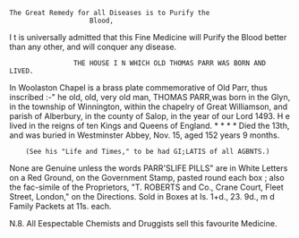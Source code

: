     The Great Remedy for all Diseases is to Purify the
                        Blood,



  I t is universally admitted that this Fine Medicine will Purify the Blood better than
any other, and will conquer any disease.




                    THE HOUSE I N WHICH OLD THOMAS PARR WAS BORN AND LIVED.


   In Woolaston Chapel is a brass plate commemorative of Old Parr, thus inscribed :-" he old, old,
very old man, THOMAS    PARR,was born in the Glyn, in the township of Winnington, within the chapelry
of Great Williamson, and parish of Alberbury, in the county of Salop, in the year of our Lord 1493. H e
lived in the reigns of ten Kings and Queens of England. * * * * Died the 13th, and was buried
in Westminster Abbey, Nov. 15, aged 152 years 9 months.

        (See his "Life and Times," to be had GI;LATIS of all AGBNTS.)



  None are Genuine unless the words PARR'SLIFE PILLS" are in White Letters on a
Red Ground, on the Government Stamp, pasted round each box ; also the fac-simile of the
Proprietors, "T. ROBERTS and Co., Crane Court, Fleet Street, London," on the
Directions.
                Sold in Boxes at Is. 1+d., 23. 9d., m d Family Packets at 11s. each.



  N.8. All Eespectable Chemists and Druggists sell this favourite Medicine.
